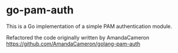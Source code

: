 # go-pam-auth

This is a Go implementation of a simple PAM authentication module.

Refactored the code originally written by AmandaCameron
https://github.com/AmandaCameron/golang-pam-auth
